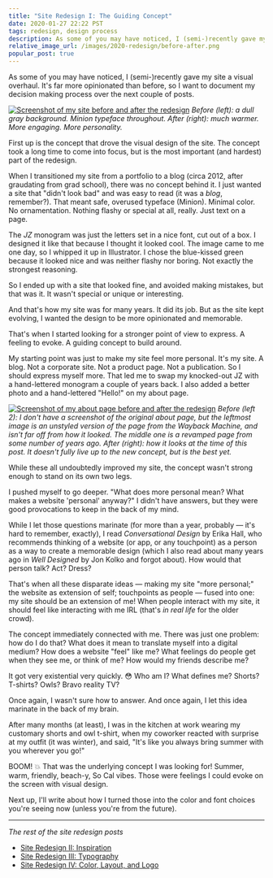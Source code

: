 ```yaml
---
title: "Site Redesign I: The Guiding Concept"
date: 2020-01-27 22:22 PST
tags: redesign, design process
description: As some of you may have noticed, I (semi-)recently gave my site a visual overhaul. It's far more opinionated than before, so I want to document my decision making process over the next couple of posts.
relative_image_url: /images/2020-redesign/before-after.png
popular_post: true
---
```


As some of you may have noticed, I (semi-)recently gave my site a visual overhaul. It's far more opinionated than before, so I want to document my decision making process over the next couple of posts.

[![Screenshot of my site before and after the redesign](/images/2020-redesign/before-after.png)](/images/2020-redesign/before-after.png)
_Before (left): a dull gray background. Minion typeface throughout. After (right): much warmer. More engaging. More personality._

First up is the concept that drove the visual design of the site. The concept took a long time to come into focus, but is the most important (and hardest) part of the redesign.

When I transitioned my site from a portfolio to a blog (circa 2012, after graudating from grad school), there was no concept behind it. I just wanted a site that "didn't look bad" and was easy to read (it was a _blog_, remember?). That meant safe, overused typeface (Minion). Minimal color. No ornamentation. Nothing flashy or special at all, really. Just text on a page.

The _JZ_ monogram was just the letters set in a nice font, cut out of a box. I designed it like that because I thought it looked cool. The image came to me one day, so I whipped it up in Illustrator. I chose the blue-kissed green because it looked nice and was neither flashy nor boring. Not exactly the strongest reasoning.

So I ended up with a site that looked fine, and avoided making mistakes, but that was it. It wasn't special or unique or interesting.

And that's how my site was for many years. It did its job. But as the site kept evolving, I wanted the design to be more opinionated and memorable.

That's when I started looking for a stronger point of view to express. A feeling to evoke. A guiding concept to build around.

My starting point was just to make my site feel more personal. It's my site. A blog. Not a corporate site. Not a product page. Not a publication. So I should express myself more. That led me to swap my knocked-out JZ with a hand-lettered monogram a couple of years back. I also added a better photo and a hand-lettered "Hello!" on my about page.

[![Screenshot of my about page before and after the redesign](/images/2020-redesign/about-before-after.png)](/images/2020-redesign/about-before-after.png)
_Before (left 2): I don't have a screenshot of the original about page, but the leftmost image is an unstyled version of the page from the Wayback Machine, and isn't far off from how it looked. The middle one is a revamped page from some number of years ago. After (right): how it looks at the time of this post. It doesn't fully live up to the new concept, but is the best yet._

While these all undoubtedly improved my site, the concept wasn't strong enough to stand on its own two legs.

I pushed myself to go deeper. "What does more personal mean? What makes a website 'personal' anyway?" I didn't have answers, but they were good provocations to keep in the back of my mind.

While I let those questions marinate (for more than a year, probably — it's hard to remember, exactly), I read _Conversational Design_ by Erika Hall, who recommends thinking of a website (or app, or any touchpoint) as a person as a way to create a memorable design (which I also read about many years ago in _Well Designed_ by Jon Kolko and forgot about). How would that person talk? Act? Dress?

That's when all these disparate ideas — making my site "more personal;" the website as extension of self; touchpoints as people — fused into one: my site should be an extension of me! When people interact with my site, it should feel like interacting with me IRL (that's _in real life_ for the older crowd).

The concept immediately connected with me. There was just one problem: how do I do that? What does it mean to translate myself into a digital medium? How does a website "feel" like me? What feelings do people get when they see me, or think of me? How would my friends describe me?

It got very existential very quickly. 😳 Who am I? What defines me? Shorts? T-shirts? Owls? Bravo reality TV?

Once again, I wasn't sure how to answer. And once again, I let this idea marinate in the back of my brain.

After many months (at least), I was in the kitchen at work wearing my customary shorts and owl t-shirt, when my coworker reacted with surprise at my outfit (it was winter), and said, "It's like you always bring summer with you wherever you go!"

BOOM! 💥 That was the underlying concept I was looking for! Summer, warm, friendly, beach-y, So Cal vibes. Those were feelings I could evoke on the screen with visual design.

Next up, I'll write about how I turned those into the color and font choices you're seeing now (unless you're from the future).

---

_The rest of the site redesign posts_

- [Site Redesign II: Inspiration](/2020/02/10/site-redesign-ii-inspiration/)
- [Site Redesign III: Typography](/2020/03/15/site-redesign-iii-typography/)
- [Site Redesign IV: Color, Layout, and Logo](/2020/03/29/site-redesign-iv-color-layout-logo/)
